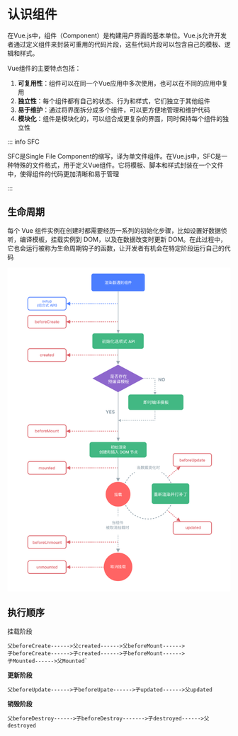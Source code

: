 # 认识组件

在Vue.js中，组件（Component）是构建用户界面的基本单位。Vue.js允许开发者通过定义组件来封装可重用的代码片段，这些代码片段可以包含自己的模板、逻辑和样式。

Vue组件的主要特点包括：

1. **可复用性**：组件可以在同一个Vue应用中多次使用，也可以在不同的应用中复用
2. **独立性**：每个组件都有自己的状态、行为和样式，它们独立于其他组件
3. **易于维护**：通过将界面拆分成多个组件，可以更方便地管理和维护代码
4. **模块化**：组件是模块化的，可以组合成更复杂的界面，同时保持每个组件的独立性

::: info SFC

SFC是Single File Component的缩写，译为单文件组件。在Vue.js中，SFC是一种特殊的文件格式，用于定义Vue组件。它将模板、脚本和样式封装在一个文件中，使得组件的代码更加清晰和易于管理

:::



## 生命周期

每个 Vue 组件实例在创建时都需要经历一系列的初始化步骤，比如设置好数据侦听，编译模板，挂载实例到 DOM，以及在数据改变时更新 DOM。在此过程中，它也会运行被称为生命周期钩子的函数，让开发者有机会在特定阶段运行自己的代码

![lifecycle_zh-CN.W0MNXI0C](assets/lifecycle_zh-CN.W0MNXI0C.png)



## 执行顺序

挂载阶段

```
父beforeCreate------>父created------>父beforeMount------>
子beforeCreate------>子created------>子beforeMount------>
子Mounted------>父Mounted`
```



**更新阶段**

```
父beforeUpdate------>子beforeUpate------>子updated------>父updated
```



**销毁阶段**

```
父beforeDestroy------>子beforeDestroy------->子destroyed------>父destroyed
```





